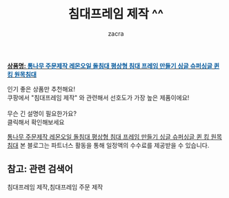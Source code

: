 ﻿---
layout: post
title:  "침대프레임 제작 ^^"
author: zacra
categories: [ 아이템 ]
tags: [침대프레임 제작,침대프레임 주문 제작]
image: https://static.coupangcdn.com/image/vendor_inventory/1895/ec736df85e45543ec0e583f997710fdc751b87b007082fc1a5369c24b9d6.jpg 
description: "쿠팡에서 침대프레임 제작 관련 키워드로 가장 고객 선호도가 높은 제품이랍니다."
rating: 4.5
---

<a href="https://link.coupang.com/re/AFFSDP?lptag=AF8407795&pageKey=4791612809&itemId=6140557847&vendorItemId=73436810671&traceid=V0-153-c53241b69ae92b80"><b>상품명: <font color='#01579B'>통나무 주문제작 레몬오일 돌침대 평상형 침대 프레임 만들기 싱글 슈퍼싱글 퀸 킹 원목침대</font></b></a>

인기 좋은 상품만 추천해요!<br/>
쿠팡에서 "침대프레임 제작" 와 관련해서 선호도가 가장 높은 제품이에요!<br/><br/>
무슨 긴 설명이 필요한가요?  
클릭해서 확인해보세요


<a href="https://link.coupang.com/re/AFFSDP?lptag=AF8407795&pageKey=4791612809&itemId=6140557847&vendorItemId=73436810671&traceid=V0-153-c53241b69ae92b80">통나무 주문제작 레몬오일 돌침대 평상형 침대 프레임 만들기 싱글 슈퍼싱글 퀸 킹 원목침대</a>
본 블로그는 파트너스 활동을 통해 일정액의 수수료를 제공받을 수 있습니다.

## 참고: 관련 검색어    
침대프레임 제작,침대프레임 주문 제작
